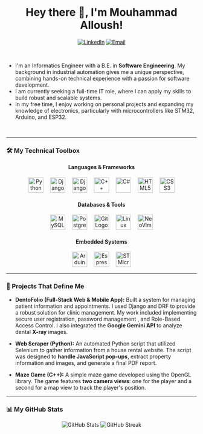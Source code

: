 <h1 align="center">Hey there 👋, I'm Mouhammad Alloush!</h1>

<div align="center">

  [![LinkedIn](https://img.shields.io/badge/linkedin-0077B5?style=for-the-badge&logo=linkedin&logoColor=white&logoSize=20)](https://www.linkedin.com/in/mouhammad-alloush06/)
  [![Email](https://img.shields.io/badge/gmail-EA4335?style=for-the-badge&logo=gmail&logoColor=white&logoSize=20)](mouhamad.aloush06@gmail.com)
  
</div>

<br>

* I'm an Informatics Engineer with a B.E. in **Software Engineering**. My background in industrial automation gives me a unique perspective, combining hands-on technical experience with a passion for software development.
* I am currently seeking a full-time IT role, where I can apply my skills to build robust and scalable systems.
* In my free time, I enjoy working on personal projects and expanding my knowledge of electronics, particularly with microcontrollers like STM32, Arduino, and ESP32.

<br>

---

### 🛠️ My Technical Toolbox

<div align="center">
  <h4>Languages & Frameworks</h4>
  <img src="https://cdn.jsdelivr.net/gh/devicons/devicon/icons/python/python-original-wordmark.svg" height="40" alt="Python Logo" />
  <img width="10" />
  <img src="https://cdn.jsdelivr.net/gh/devicons/devicon/icons/django/django-plain.svg" height="40" alt="Django Logo" />
  <img width="10" />
  <img src="https://cdn.jsdelivr.net/gh/devicons/devicon/icons/djangorest/djangorest-original-wordmark.svg" height="40" alt="Django REST Framework" />
  <img width="10" />
  <img src="https://cdn.jsdelivr.net/gh/devicons/devicon/icons/cplusplus/cplusplus-original.svg" height="40" alt="C++ Logo" />
  <img width="10" />
  <img src="https://cdn.jsdelivr.net/gh/devicons/devicon/icons/csharp/csharp-original.svg" height="40" alt="C#" />
  <img width="10" />
  <img src="https://cdn.jsdelivr.net/gh/devicons/devicon/icons/html5/html5-original-wordmark.svg" height="40" alt="HTML5" />
  <img width="10" />
  <img src="https://cdn.jsdelivr.net/gh/devicons/devicon/icons/css3/css3-original-wordmark.svg" height="40" alt="CSS3" />
  
  <h4>Databases & Tools</h4>
  <img src="https://cdn.jsdelivr.net/gh/devicons/devicon/icons/mysql/mysql-original.svg" height="40" alt="MySQL Logo" />
  <img width="10" />
  <img src="https://cdn.jsdelivr.net/gh/devicons/devicon/icons/postgresql/postgresql-original.svg" height="40" alt="PostgreSQL Logo"/>
  <img width="10" />
  <img src="https://cdn.jsdelivr.net/gh/devicons/devicon/icons/git/git-original.svg" height="40" alt="Git Logo" />
  <img width="10" />
  <img src="https://cdn.jsdelivr.net/gh/devicons/devicon/icons/linux/linux-original.svg" height="40" alt="Linux" />
  <img width="10" />
  <img src="https://cdn.jsdelivr.net/gh/devicons/devicon/icons/neovim/neovim-original.svg" height="40" alt="NeoVim Logo"/>
  
  <h4>Embedded Systems</h4>
  <img src="https://cdn.jsdelivr.net/gh/devicons/devicon/icons/arduino/arduino-original.svg" height="40" alt="Arduino" />
  <img width="10" />
  <img src="https://cdn.simpleicons.org/espressif/E73527" height="40" alt="Espressif" />
  <img width="10" />
  <img src="https://cdn.jsdelivr.net/npm/simple-icons@v9/icons/stmicroelectronics.svg" height="40" alt="STMicroelectronics" />
</div>

---

### 🚀 Projects That Define Me

* **DentoFolio (Full-Stack Web & Mobile App):** Built a system for managing patient information and appointments. I used Django and DRF to provide a robust solution for clinic management. My work included implementing secure user registration, password management , and Role-Based Access Control. I also integrated the **Google Gemini API** to analyze dental **X-ray** images.

* **Web Scraper (Python):** An automated Python script that utilized Selenium to gather information from a house rental website. The script was designed to **handle JavaScript pop-ups**, extract property information and images, and generate a final PDF report.

* **Maze Game (C++):** A simple maze game developed using the OpenGL library. The game features **two camera views**: one for the player and a second for a map view to track the player's position.

---

### 📊 My GitHub Stats

<div align="center">
  
  ![GitHub Stats](https://github-readme-stats.vercel.app/api?username=mouhamadaloush&theme=dracula&show_icons=true&hide_border=true&count_private=true)
  ![GitHub Streak](https://streak-stats.demolab.com?user=mouhamadaloush&locale=en&mode=daily&theme=dracula&hide_border=true)
  
</div>

<br>
